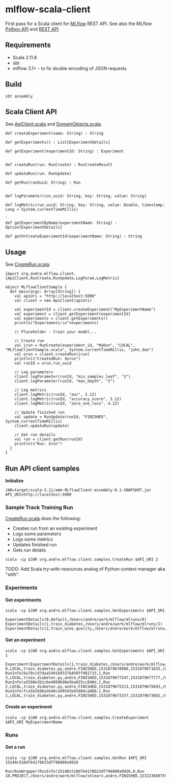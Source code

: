 # mlflow-scala-client

First pass for a Scala client for [MLflow](https://mlflow.org) REST API.
See also the MLflow [Python API](https://mlflow.org/docs/latest/python_api/index.html)
and [REST API](https://mlflow.org/docs/latest/rest_api.html).

## Requirements

* Scala 2.11.8
* sbt
* mlflow 3.1+ - to fix double encoding of JSON requests

## Build
```
sbt assembly
```

## Scala Client API

See [ApiClient.scala](src/main/scala/org/andre/mlflow/client/ApiClient.scala) 
and [DomainObjects.scala](src/main/scala/org/andre/mlflow/client/DomainObjects.scala).

```
def createExperiment(name: String) : String 

def getExperiments() : List[ExperimentDetails] 

def getExperiment(experimentId: String) : Experiment 


def createRun(run: RunCreate) : RunCreateResult 

def updateRun(run: RunUpdate)

def getRun(runUuid: String) : Run 


def logParameter(run_uuid: String, key: String, value: String) 

def logMetric(run_uuid: String, key: String, value: Double, timestamp: Long = System.currentTimeMillis)

`
def getExperimentByName(experimentName: String) : Option[ExperimentDetails] 

def getOrCreateExperimentId(experimentName: String) : String 

```

## Usage

See [CreateRun.scala](src/main/scala/org/andre/mlflow/client/samples/CreateRun.scala).

```
import org.andre.mlflow.client.{ApiClient,RunCreate,RunUpdate,LogParam,LogMetric}

object MLflowClientSample {
  def main(args: Array[String]) {
    val apiUri = "http://localhost:5000"
    val client = new ApiClient(apiUri)

    val experimentId = client.createExperiment("MyExperimentName")
    val experiment = client.getExperiment(experimentId)
    val experiments = client.getExperiments()
    println("Experiments:\n"+experiments)

    // Placeholder - train your model...

    // Create run
    val irun = RunCreate(experiment_id, "MyRun", "LOCAL", "MLflowClientSample.scala", System.currentTimeMillis, "john_doe")
    val orun = client.createRun(irun)
    println(s"CreatedRun: $orun")
    val runId = orun.run_uuid

    // Log parameters
    client.logParameter(runId, "min_samples_leaf", "2")
    client.logParameter(runId, "max_depth", "3")

    // Log metrics
    client.logMetric(runId, "auc", 2.12)
    client.logMetric(runId, "accuracy_score", 3.12)
    client.logMetric(runId, "zero_one_loss", 4.12)

    // Update finished run
    val update = RunUpdate(runId, "FINISHED", System.currentTimeMillis)
    client.updateRun(update)

    // Get run details
    val run = client.getRun(runId)
    println(s"Run: $run")
  }
}
```

## Run API client samples

**Initialize**
```
JAR=target/scala-2.11/amm-MLflowClient-assembly-0.1-SNAPSHOT.jar
API_URI=http://localhost:5000
```

### Sample Track Training Run

[CreateRun.scala](src/main/scala/org/andre/mlflow/client/samples/CreateRun.scala) does the following:
* Creates run from an existing experiment
* Logs some parameters
* Logs some metrics
* Updates finished run
* Gets run details

```
scala -cp $JAR org.andre.mlflow.client.samples.CreateRun $API_URI 2
```

TODO: Add Scala try-with-resources analog of Python context manager aka "with".

### Experiments

#### Get experiments
```
scala -cp $JAR org.andre.mlflow.client.samples.GetExperiments $API_URI

ExperimentDetails(0,Default,/Users/andre/work/mlflow/mlruns/0)
ExperimentDetails(1,train_diabetes,/Users/andre/work/mlflow/mlruns/1)
ExperimentDetails(2,train_wine_quality,/Users/andre/work/mlflow/mlruns/2)

```

#### Get an experiment
```
scala -cp $JAR org.andre.mlflow.client.samples.GetExperiments $API_URI 1

Experiment(ExperimentDetails(1,train_diabetes,/Users/andre/work/mlflow/mlruns/1),List(RunInfo(1929e0d25334468c8a387e67d623f329,1,Run 0,LOCAL,train_diabetes.py,andre,FINISHED,1531879670980,1531879671635,/Users/andre/work/mlflow/mlruns/1/1929e0d25334468c8a387e67d623f329/artifacts), RunInfo(6a70ccd7daa5491b9337b456ff981733,1,Run 3,LOCAL,train_diabetes.py,andre,FINISHED,1531879677247,1531879677777,/Users/andre/work/mlflow/mlruns/1/6a70ccd7daa5491b9337b456ff981733/artifacts), RunInfo(a5598e3b1cbe4850b90e5ba025cc848d,1,Run 2,LOCAL,train_diabetes.py,andre,FINISHED,1531879675213,1531879675693,/Users/andre/work/mlflow/mlruns/1/a5598e3b1cbe4850b90e5ba025cc848d/artifacts), RunInfo(fca5b1b96a2b48ca995d3e02984ca880,1,Run 1,LOCAL,train_diabetes.py,andre,FINISHED,1531879673157,1531879673682,/Users/andre/work/mlflow/mlruns/1/fca5b1b96a2b48ca995d3e02984ca880/artifacts)))
```

#### Create an experiment
```
scala -cp $JAR org.andre.mlflow.client.samples.CreateExperiment $API_URI MyExperimentName
```

### Runs
#### Get a run

```
scala -cp $JAR org.andre.mlflow.client.samples.GetRun $API_URI 15140c510d764170b23df796880a9926

Run(RunWrapper(RunInfo(15140c510d764170b23df796880a9926,0,Run 10,PROJECT,/Users/andre/work/mlflow/sklearn,andre,FINISHED,1532236897593,1532236901101,/Users/andre/work/mlflow/mlruns/0/15140c510d764170b23df796880a9926/artifacts),org.andre.mlflow.client.RunData@18bf3d14))


```
